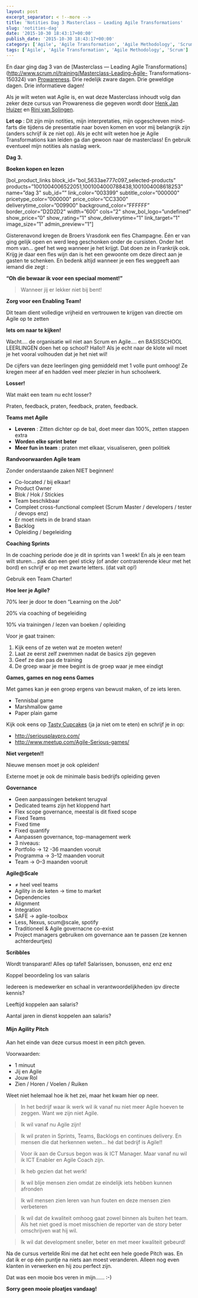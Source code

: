 ```yaml
---
layout: post
excerpt_separator: < !--more -->
title: 'Notities Dag 3 Masterclass — Leading Agile Transformations'
slug: 'notities-dag'
date: '2015-10-30 18:43:17+00:00'
publish_date: '2015-10-30 18:43:17+00:00'
category: ['Agile', 'Agile Transformation', 'Agile Methodology', 'Scrum']
tags: ['Agile', 'Agile Transformation', 'Agile Methodology', 'Scrum']
---
```

En daar ging dag 3 van de [Masterclass — Leading Agile
Transformations](http://www.scrum.nl/training/Masterclass-Leading-Agile-
Transformations-150324) van [Prowareness](http://www.prowareness.nl/). Drie
redelijk zware dagen. Drie geweldige dagen. Drie informatieve dagen!

Als je wilt weten wat Agile is, en wat deze Masterclass inhoudt volg dan zeker
deze cursus van Prowareness die gegeven wordt door [Henk Jan
Huizer](https://www.linkedin.com/in/henkjanhuizer) en [Rini van
Solingen](https://www.linkedin.com/in/solingen).

 **Let op** : Dit zijn mijn notities, mijn interpretaties, mijn opgeschreven
mind-farts die tijdens de presentatie naar boven komen en voor mij belangrijk
zijn (anders schrijf ik ze niet op). Als je echt wilt weten hoe je Agile
Transformations kan leiden ga dan gewoon naar de masterclass! En gebruik
eventueel mijn notities als naslag werk.

 **Dag 3.**

 **Boeken kopen en lezen**

[bol_product_links block_id=”bol_5633ae777c097_selected-products”
products=”1001004006522051,1001004000788438,1001004008618253" name=”dag 3"
sub_id=”” link_color=”003399" subtitle_color=”000000" pricetype_color=”000000"
price_color=”CC3300" deliverytime_color=”009900" background_color=”FFFFFF”
border_color=”D2D2D2" width=”600" cols=”2" show_bol_logo=”undefined”
show_price=”0" show_rating=”1" show_deliverytime=”1" link_target=”1"
image_size=”1" admin_preview=”1"]

Gisterenavond kregen de Broers Vrasdonk een fles Champagne. Één er van ging
gelijk open en werd leeg geschonken onder de cursisten. Onder het mom van…
geef het weg wanneer je het krijgt. Dat doen ze in Frankrijk ook. Krijg je
daar een fles wijn dan is het een gewoonte om deze direct aan je gasten te
schenken. En bedenk altijd wanneer je een fles weggeeft aan iemand die zegt :

 **“Oh die bewaar ik voor een speciaal moment!”**

> Wanneer jij er lekker niet bij bent!

 **Zorg voor een Enabling Team!**

Dit team dient volledige vrijheid en vertrouwen te krijgen van directie om
Agile op te zetten

 **Iets om naar te kijken!**

Wacht…. de organisatie wil niet aan Scrum en Agile…. en BASISSCHOOL LEERLINGEN
doen het op school? Hallo!! Als je echt naar de klote wil moet je het vooral
volhouden dat je het niet wil!

De cijfers van deze leerlingen ging gemiddeld met 1 volle punt omhoog! Ze
kregen meer af en hadden veel meer plezier in hun schoolwerk.

 **Losser!**

Wat makt een team nu echt losser?

Praten, feedback, praten, feedback, praten, feedback.

 **Teams met Agile**

  *  **Leveren** : Zitten dichter op de bal, doet meer dan 100%, zetten stappen extra
  *  **Worden elke sprint beter**
  *  **Meer fun in team** : praten met elkaar, visualiseren, geen politiek

 **Randvoorwaarden Agile team**

Zonder onderstaande zaken NIET beginnen!

  * Co-located / bij elkaar!
  * Product Owner
  * Blok / Hok / Stickies
  * Team beschikbaar
  * Compleet cross-functional compleet (Scrum Master / developers / tester / devops enz)
  * Er moet niets in de brand staan
  * Backlog
  * Opleiding / begeleiding

 **Coaching Sprints**

In de coaching periode doe je dit in sprints van 1 week! En als je een team
wilt sturen… pak dan een geel sticky (of ander contrasterende kleur met het
bord) en schrijf er op met zwarte letters. (dat valt op!)

Gebruik een Team Charter!

 **Hoe leer je Agile?**

70% leer je door te doen “Learning on the Job”

20% via coaching of begeleiding

10% via trainingen / lezen van boeken / opleiding

Voor je gaat trainen:

  1. Kijk eens of ze weten wat ze moeten weten!
  2. Laat ze eerst zelf zwemmen nadat de basics zijn gegeven
  3. Geef ze dan pas de training
  4. De groep waar je mee begint is de groep waar je mee eindigt

 **Games, games en nog eens Games**

Met games kan je een groep ergens van bewust maken, of ze iets leren.

  * Tennisbal game
  * Marshmallow game
  * Paper plain game

Kijk ook eens op [Tasty Cupcakes](http://tastycupcakes.org/category/agile/)
(ja ja niet om te eten) en schrijf je in op:

  * <http://seriousplaypro.com/>
  * <http://www.meetup.com/Agile-Serious-games/>

 **Niet vergeten!!**

Nieuwe mensen moet je ook opleiden!

Externe moet je ook de minimale basis bedrijfs opleiding geven

 **Governance**

  * Geen aanpassingen betekent terugval
  * Dedicated teams zijn het kloppend hart
  * Flex scope governance, meestal is dit fixed scope
  * Fixed Teams
  * Fixed time
  * Fixed quantify
  * Aanpassen governance, top-management werk
  * 3 niveaus:
  * Portfolio -> 12 -36 maanden vooruit
  * Programma -> 3–12 maanden vooruit
  * Team -> 0–3 maanden vooruit

 **Agile@Scale**

  * ≠ heel veel teams
  * Agility in de keten -> time to market
  * Dependencies
  * Alignment
  * Integration
  * SAFE -> agile-toolbox
  * Less, Nexus, scum@scale, spotify
  * Traditioneel & Agile governacne co-exist
  * Project managers gebruiken om governance aan te passen (ze kennen achterdeurtjes)

 **Scribbles**

Wordt transparant! Alles op tafel! Salarissen, bonussen, enz enz enz

Koppel beoordeling los van salaris

Iedereen is medewerker en schaal in verantwoordelijkheden ipv directe kennis?

Leeftijd koppelen aan salaris?

Aantal jaren in dienst koppelen aan salaris?

####  **Mijn Agility Pitch**

Aan het einde van deze cursus moest in een pitch geven.

Voorwaarden:

  * 1 minuut
  * Jij en Agile
  * Jouw Rol
  * Zien / Horen / Voelen / Ruiken

Weet niet helemaal hoe ik het zei, maar het kwam hier op neer.

> In het bedrijf waar ik werk wil ik vanaf nu niet meer Agile hoeven te
zeggen. Want we zijn niet Agile.

> Ik wil vanaf nu Agile zijn!

> Ik wil praten in Sprints, Teams, Backlogs en continues delivery. En mensen
die dat herkennen weten… hé dat bedrijf is Agile!!

> Voor ik aan de Cursus begon was ik ICT Manager. Maar vanaf nu wil ik ICT
Enabler en Agile Coach zijn.

> Ik heb gezien dat het werk!

> Ik wil blije mensen zien omdat ze eindelijk iets hebben kunnen afronden

> Ik wil mensen zien leren van hun fouten en deze mensen zien verbeteren

> Ik wil dat de kwaliteit omhoog gaat zowel binnen als buiten het team. Als
het niet goed is moet misschien de reporter van de story beter omschrijven wat
hij wil.

> Ik wil dat development sneller, beter en met meer kwaliteit gebeurd!

Na de cursus vertelde Rini me dat het echt een hele goede Pitch was. En dat ik
er op één puntje na niets aan moest veranderen. Alleen nog even klanten in
verwerken en hij zou perfect zijn.

Dat was een mooie bos veren in mijn…… :-)

 **Sorry geen mooie ploatjes vandaag!**

